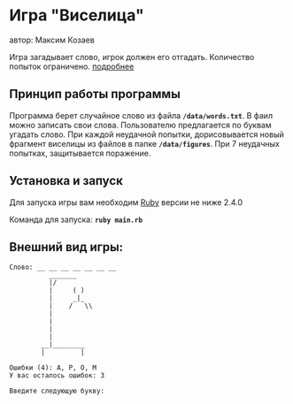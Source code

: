 Игра "Виселица"
==============

автор: Максим Козаев

Игра загадывает слово, игрок должен его отгадать. Количество попыток ограничено.
[подробнее](https://ru.wikipedia.org/wiki/%D0%92%D0%B8%D1%81%D0%B5%D0%BB%D0%B8%D1%86%D0%B0_(%D0%B8%D0%B3%D1%80%D0%B0))

Принцип работы программы
------------------------

Программа берет случайное слово из файла **`/data/words.txt`**. В фаил можно записать свои слова.
Пользователю предлагается по буквам угадать слово. При каждой неудачной попытки, дорисовывается 
новый фрагмент виселицы из файлов в папке **`/data/figures`**. При 7 неудачных попытках, защитывается поражение.

Установка и запуск
-------------------
Для запуска игры вам необходим [Ruby](https://www.ruby-lang.org/en/) версии не ниже 2.4.0

Команда для запуска: **```ruby main.rb```**

Внешний вид игры:
-----------------
```
Слово: __ __ __ __ __ __ __
          _______
          |/
          |     ( )
          |     _|_
          |    /   \\
          |
          |
          |
          |
        __|________
        |         |

Ошибки (4): А, Р, О, М
У вас осталось ошибок: 3

Введите следующую букву: 

```
